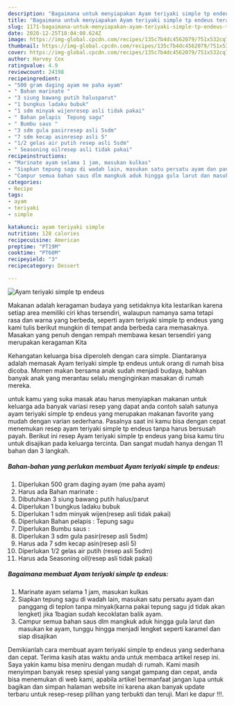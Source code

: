 ```yaml
---
description: "Bagaimana untuk menyiapakan Ayam teriyaki simple tp endeus teraktual"
title: "Bagaimana untuk menyiapakan Ayam teriyaki simple tp endeus teraktual"
slug: 1171-bagaimana-untuk-menyiapakan-ayam-teriyaki-simple-tp-endeus-teraktual
date: 2020-12-25T18:04:08.624Z
image: https://img-global.cpcdn.com/recipes/135c7b4dc4562079/751x532cq70/ayam-teriyaki-simple-tp-endeus-foto-resep-utama.jpg
thumbnail: https://img-global.cpcdn.com/recipes/135c7b4dc4562079/751x532cq70/ayam-teriyaki-simple-tp-endeus-foto-resep-utama.jpg
cover: https://img-global.cpcdn.com/recipes/135c7b4dc4562079/751x532cq70/ayam-teriyaki-simple-tp-endeus-foto-resep-utama.jpg
author: Harvey Cox
ratingvalue: 4.9
reviewcount: 24198
recipeingredient:
- "500 gram daging ayam me paha ayam"
- " Bahan marinate "
- "3 siung bawang putih halusparut"
- "1 bungkus ladaku bubuk"
- "1 sdm minyak wijenresep asli tidak pakai"
- " Bahan pelapis  Tepung sagu"
- " Bumbu saus "
- "3 sdm gula pasirresep asli 5sdm"
- "7 sdm kecap asinresep asli 5"
- "1/2 gelas air putih resep asli 5sdm"
- " Seasoning oilresep asli tidak pakai"
recipeinstructions:
- "Marinate ayam selama 1 jam, masukan kulkas"
- "Siapkan tepung sagu di wadah lain, masukan satu persatu ayam dan panggang di teplon tanpa minyak(karna pakai tepung sagu jd tidak akan lengket) jika 1bagian sudah kecoklatan balik ayam."
- "Campur semua bahan saus dlm mangkuk aduk hingga gula larut dan masukan ke ayam, tunggu hingga menjadi lengket seperti karamel dan siap disajikan"
categories:
- Recipe
tags:
- ayam
- teriyaki
- simple

katakunci: ayam teriyaki simple 
nutrition: 128 calories
recipecuisine: American
preptime: "PT19M"
cooktime: "PT60M"
recipeyield: "3"
recipecategory: Dessert

---
```



![Ayam teriyaki simple tp endeus](https://img-global.cpcdn.com/recipes/135c7b4dc4562079/751x532cq70/ayam-teriyaki-simple-tp-endeus-foto-resep-utama.jpg)

Makanan adalah keragaman budaya yang setidaknya kita lestarikan karena setiap area memiliki ciri khas tersendiri, walaupun namanya sama tetapi rasa dan warna yang berbeda, seperti ayam teriyaki simple tp endeus yang kami tulis berikut mungkin di tempat anda berbeda cara memasaknya. Masakan yang penuh dengan rempah membawa kesan tersendiri yang merupakan keragaman Kita

Kehangatan keluarga bisa diperoleh dengan cara simple. Diantaranya adalah memasak Ayam teriyaki simple tp endeus untuk orang di rumah bisa dicoba. Momen makan bersama anak sudah menjadi budaya, bahkan banyak anak yang merantau selalu menginginkan masakan di rumah mereka.



untuk kamu yang suka masak atau harus menyiapkan makanan untuk keluarga ada banyak variasi resep yang dapat anda contoh salah satunya ayam teriyaki simple tp endeus yang merupakan makanan favorite yang mudah dengan varian sederhana. Pasalnya saat ini kamu bisa dengan cepat menemukan resep ayam teriyaki simple tp endeus tanpa harus bersusah payah.
Berikut ini resep Ayam teriyaki simple tp endeus yang bisa kamu tiru untuk disajikan pada keluarga tercinta. Dan sangat mudah hanya dengan 11 bahan dan 3 langkah.


<!--inarticleads1-->

##### Bahan-bahan yang perlukan membuat Ayam teriyaki simple tp endeus:

1. Diperlukan 500 gram daging ayam (me paha ayam)
1. Harus ada  Bahan marinate :
1. Dibutuhkan 3 siung bawang putih halus/parut
1. Diperlukan 1 bungkus ladaku bubuk
1. Diperlukan 1 sdm minyak wijen(resep asli tidak pakai)
1. Diperlukan  Bahan pelapis : Tepung sagu
1. Diperlukan  Bumbu saus :
1. Diperlukan 3 sdm gula pasir(resep asli 5sdm)
1. Harus ada 7 sdm kecap asin(resep asli 5)
1. Diperlukan 1/2 gelas air putih (resep asli 5sdm)
1. Harus ada  Seasoning oil(resep asli tidak pakai)




<!--inarticleads2-->

##### Bagaimana membuat  Ayam teriyaki simple tp endeus:

1. Marinate ayam selama 1 jam, masukan kulkas
1. Siapkan tepung sagu di wadah lain, masukan satu persatu ayam dan panggang di teplon tanpa minyak(karna pakai tepung sagu jd tidak akan lengket) jika 1bagian sudah kecoklatan balik ayam.
1. Campur semua bahan saus dlm mangkuk aduk hingga gula larut dan masukan ke ayam, tunggu hingga menjadi lengket seperti karamel dan siap disajikan




Demikianlah cara membuat ayam teriyaki simple tp endeus yang sederhana dan cepat. Terima kasih atas waktu anda untuk membaca artikel resep ini. Saya yakin kamu bisa meniru dengan mudah di rumah. Kami masih menyimpan banyak resep spesial yang sangat gampang dan cepat, anda bisa menemukan di web kami, apabila artikel bermanfaat jangan lupa untuk bagikan dan simpan halaman website ini karena akan banyak update terbaru untuk resep-resep pilihan yang terbukti dan teruji. Mari ke dapur !!!. 
